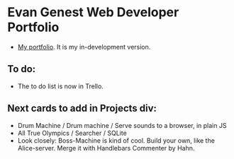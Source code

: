 # Evan Genest Web Developer Portfolio
* [My portfolio](https://atom-box.github.io/buttercup).  It is my in-development version. 

## To do:
* The to do list is now in Trello.

## Next cards to add in Projects div: 
* Drum Machine / Drum machine / Serve sounds to a browser, in plain JS
* All True Olympics / Searcher / SQLite
* Look closely: Boss-Machine is kind of cool.  Build your own, like the Alice-server.  Merge it with Handlebars Commenter by Hahn.

